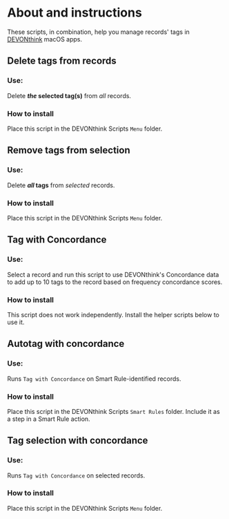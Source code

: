 # About and instructions
These scripts, in combination, help you manage records' tags in [DEVONthink](https://devontechnologies.com/) macOS apps.

## Delete tags from records
### Use:
Delete **_the_ selected tag(s)** from _all_ records.

### How to install
Place this script in the DEVONthink Scripts `Menu` folder.

## Remove tags from selection
### Use:
Delete **_all_ tags** from _selected_ records.

### How to install
Place this script in the DEVONthink Scripts `Menu` folder.

## Tag with Concordance
### Use:
Select a record and run this script to use DEVONthink's Concordance data to add up to 10 tags to the record based on frequency concordance scores.

### How to install
This script does not work independently. Install the helper scripts below to use it.

## Autotag with concordance
### Use:
Runs `Tag with Concordance` on Smart Rule-identified records.

### How to install
Place this script in the DEVONthink Scripts `Smart Rules` folder. Include it as a step in a Smart Rule action.

## Tag selection with concordance
### Use:
Runs `Tag with Concordance` on selected records.

### How to install
Place this script in the DEVONthink Scripts `Menu` folder.
